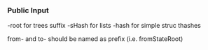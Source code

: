 ### Public Input

-root for trees
suffix -sHash for lists
-hash for simple struc thashes

from- and to- should be named as prefix (i.e. fromStateRoot)
